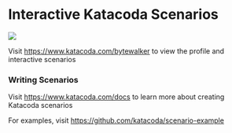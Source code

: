 # Interactive Katacoda Scenarios

[![](http://shields.katacoda.com/katacoda/bytewalker/count.svg)](https://www.katacoda.com/bytewalker "Get your profile on Katacoda.com")

Visit https://www.katacoda.com/bytewalker to view the profile and interactive scenarios

### Writing Scenarios
Visit https://www.katacoda.com/docs to learn more about creating Katacoda scenarios

For examples, visit https://github.com/katacoda/scenario-example
